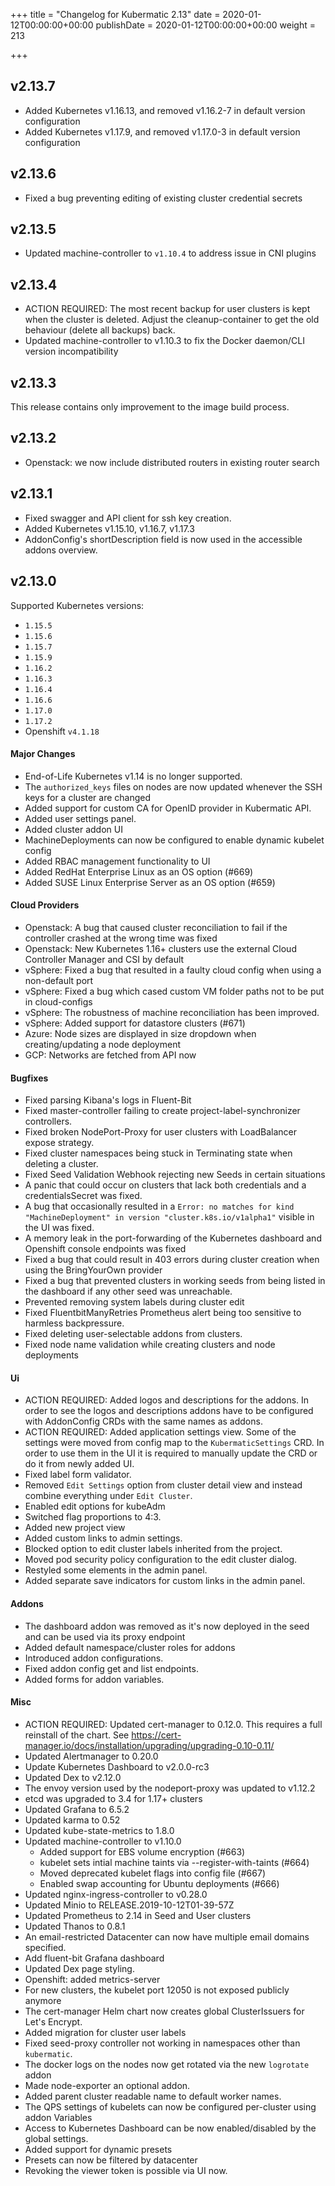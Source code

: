 +++
title = "Changelog for Kubermatic 2.13"
date = 2020-01-12T00:00:00+00:00
publishDate = 2020-01-12T00:00:00+00:00
weight = 213

+++

## v2.13.7

- Added Kubernetes v1.16.13, and removed v1.16.2-7 in default version configuration
- Added Kubernetes v1.17.9, and removed v1.17.0-3 in default version configuration

## v2.13.6

- Fixed a bug preventing editing of existing cluster credential secrets

## v2.13.5

- Updated machine-controller to `v1.10.4` to address issue in CNI plugins

## v2.13.4

- ACTION REQUIRED: The most recent backup for user clusters is kept when the cluster is deleted. Adjust the cleanup-container to get the old behaviour (delete all backups) back.
- Updated machine-controller to v1.10.3 to fix the Docker daemon/CLI version incompatibility

## v2.13.3

This release contains only improvement to the image build process.

## v2.13.2

- Openstack: we now include distributed routers in existing router search

## v2.13.1

- Fixed swagger and API client for ssh key creation.
- Added Kubernetes v1.15.10, v1.16.7, v1.17.3
- AddonConfig's shortDescription field is now used in the accessible addons overview.

## v2.13.0

Supported Kubernetes versions:

- `1.15.5`
- `1.15.6`
- `1.15.7`
- `1.15.9`
- `1.16.2`
- `1.16.3`
- `1.16.4`
- `1.16.6`
- `1.17.0`
- `1.17.2`
- Openshift `v4.1.18`

#### Major Changes

- End-of-Life Kubernetes v1.14 is no longer supported.
- The `authorized_keys` files on nodes are now updated whenever the SSH keys for a cluster are changed
- Added support for custom CA for OpenID provider in Kubermatic API.
- Added user settings panel.
- Added cluster addon UI
- MachineDeployments can now be configured to enable dynamic kubelet config
- Added RBAC management functionality to UI
- Added RedHat Enterprise Linux as an OS option (#669)
- Added SUSE Linux Enterprise Server as an OS option (#659)

#### Cloud Providers

- Openstack: A bug that caused cluster reconciliation to fail if the controller crashed at the wrong time was fixed
- Openstack: New Kubernetes 1.16&#43; clusters use the external Cloud Controller Manager and CSI by default
- vSphere: Fixed a bug that resulted in a faulty cloud config when using a non-default port
- vSphere: Fixed a bug which cased custom VM folder paths not to be put in cloud-configs
- vSphere: The robustness of machine reconciliation has been improved.
- vSphere: Added support for datastore clusters (#671)
- Azure: Node sizes are displayed in size dropdown when creating/updating a node deployment
- GCP: Networks are fetched from API now

#### Bugfixes

- Fixed parsing Kibana's logs in Fluent-Bit
- Fixed master-controller failing to create project-label-synchronizer controllers.
- Fixed broken NodePort-Proxy for user clusters with LoadBalancer expose strategy.
- Fixed cluster namespaces being stuck in Terminating state when deleting a cluster.
- Fixed Seed Validation Webhook rejecting new Seeds in certain situations
- A panic that could occur on clusters that lack both credentials and a credentialsSecret was fixed.
- A bug that occasionally resulted in a `Error: no matches for kind "MachineDeployment" in version "cluster.k8s.io/v1alpha1"` visible in the UI was fixed.
- A memory leak in the port-forwarding of the Kubernetes dashboard and Openshift console endpoints was fixed
- Fixed a bug that could result in 403 errors during cluster creation when using the BringYourOwn provider
- Fixed a bug that prevented clusters in working seeds from being listed in the dashboard if any other seed was unreachable.
- Prevented removing system labels during cluster edit
- Fixed FluentbitManyRetries Prometheus alert being too sensitive to harmless backpressure.
- Fixed deleting user-selectable addons from clusters.
- Fixed node name validation while creating clusters and node deployments

#### Ui

- ACTION REQUIRED: Added logos and descriptions for the addons. In order to see the logos and descriptions addons have to be configured with AddonConfig CRDs with the same names as addons.
- ACTION REQUIRED: Added application settings view. Some of the settings were moved from config map to the `KubermaticSettings` CRD. In order to use them in the UI it is required to manually update the CRD or do it from newly added UI.
- Fixed label form validator.
- Removed `Edit Settings` option from cluster detail view and instead combine everything under `Edit Cluster`.
- Enabled edit options for kubeAdm
- Switched flag proportions to 4:3.
- Added new project view
- Added custom links to admin settings.
- Blocked option to edit cluster labels inherited from the project.
- Moved pod security policy configuration to the edit cluster dialog.
- Restyled some elements in the admin panel.
- Added separate save indicators for custom links in the admin panel.

#### Addons

- The dashboard addon was removed as it's now deployed in the seed and can be used via its proxy endpoint
- Added default namespace/cluster roles for addons
- Introduced addon configurations.
- Fixed addon config get and list endpoints.
- Added forms for addon variables.

#### Misc

- ACTION REQUIRED: Updated cert-manager to 0.12.0. This requires a full reinstall of the chart. See https://cert-manager.io/docs/installation/upgrading/upgrading-0.10-0.11/
- Updated Alertmanager to 0.20.0
- Update Kubernetes Dashboard to v2.0.0-rc3
- Updated Dex to v2.12.0
- The envoy version used by the nodeport-proxy was updated to v1.12.2
- etcd was upgraded to 3.4 for 1.17&#43; clusters
- Updated Grafana to 6.5.2
- Updated karma to 0.52
- Updated kube-state-metrics to 1.8.0
- Updated machine-controller to v1.10.0
  - Added support for EBS volume encryption (#663)
  - kubelet sets intial machine taints via --register-with-taints (#664)
  - Moved deprecated kubelet flags into config file (#667)
  - Enabled swap accounting for Ubuntu deployments (#666)
- Updated nginx-ingress-controller to v0.28.0
- Updated Minio to RELEASE.2019-10-12T01-39-57Z
- Updated Prometheus to 2.14 in Seed and User clusters
- Updated Thanos to 0.8.1
- An email-restricted Datacenter can now have multiple email domains specified.
- Add fluent-bit Grafana dashboard
- Updated Dex page styling.
- Openshift: added metrics-server
- For new clusters, the kubelet port 12050 is not exposed publicly anymore
- The cert-manager Helm chart now creates global ClusterIssuers for Let's Encrypt.
- Added migration for cluster user labels
- Fixed seed-proxy controller not working in namespaces other than `kubermatic`.
- The docker logs on the nodes now get rotated via the new `logrotate` addon
- Made node-exporter an optional addon.
- Added parent cluster readable name to default worker names.
- The QPS settings of kubelets can now be configured per-cluster using addon Variables
- Access to Kubernetes Dashboard can be now enabled/disabled by the global settings.
- Added support for dynamic presets
- Presets can now be filtered by datacenter
- Revoking the viewer token is possible via UI now.
